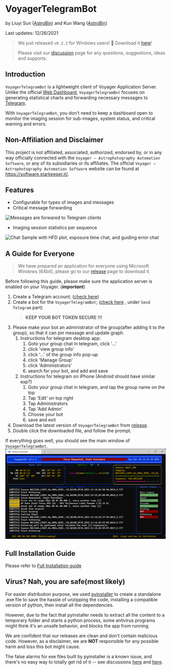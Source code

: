 # VoyagerTelegramBot

by Liuyi Sun ([AstroBin](https://www.astrobin.com/users/liuyisun/)) and Kun
Wang ([AstroBin](https://www.astrobin.com/users/bigpizza/))

Last updates: 12/26/2021

> We just released `v0.2.2` for Windows users! 🎉 Download it [here](https://github.com/sly9/VoyagerTelegramBot/releases/tag/0.2.2)!

> Please visit our [discussion](https://github.com/sly9/VoyagerTelegramBot/discussions) page for any questions, suggestions, ideas and supports.

## Introduction

`VoyagerTelegramBot` is a lightweight client of Voyager Application Server. Unlike the
official [Web Dashboard](https://www.starkeeper.it/wdashinfo/),
`VoyagerTelegramBot` focuses on generating statistical charts and forwarding necessary messages
to [Telegram](https://telegram.org/).

With `VoyagerTelegramBot`, you don't need to keep a dashboard open to monitor the imaging session for sub-images, system
status, and critical warning and errors.

## Non-Affiliation and Disclaimer

This project is not affiliated, associated, authorized, endorsed by, or in any way officially connected with the `Voyager
– Astrophotography Automation Software`, or any of its subsidiaries or its affiliates. The official `Voyager – 
Astrophotography Automation Software` website can be found at https://software.starkeeper.it/.


## Features

- Configurable for types of images and messages
- Critical message forwarding

![Messages are forwared to Telegram clients](images/forwarded_messages_sample.png)

- Imaging session statistics per sequence

![Chat Sample with HFD plot, exposure time chat, and guiding error chat](images/target_report_sample.jpg)

## A Guide for Everyone

> We have prepared an application for everyone using Microsoft Windows (64bit),
> please go to our [release](https://github.com/sly9/VoyagerTelegramBot/releases) page to download it.

Before following this guide, please make sure the application server is enabled on your Voyager. (***important***)

1. Create a Telegram account; ([check here](https://telegram.org/))
2. Create a bot for the `VoyagerTelegramBot`;
   ([check here](https://forum.starkeeper.it/t/send-free-custom-telephone-notifications-to-your-telegram-from-voyager/1889)
   , under `Send Telegram` part)
   > **KEEP YOUR BOT TOKEN SECURE !!!**
3. Please make your bot an administrator of the group(after adding it to the group), so that it can pin message and
   update graph.
    1. Instructions for telegram desktop app:
        1. Goto your group chat in telegram, click '...'
        2. click 'view group info'
        3. click '...' of the group info pop-up
        4. click 'Manage Group'
        5. click 'Administrators'
        6. search for your bot, and add and save
    2. Instructions for telegram on iPhone (Android should have similar exp?)
        1. Goto your group chat in telegram, and tap the group name on the top
        2. Tap 'Edit' on top right
        3. Tap Administrators
        4. Tap 'Add Admin'
        5. Choose your bot
        6. save and exit
4. Download the latest version of `VoyagerTelegramBot`
   from [release](https://github.com/sly9/VoyagerTelegramBot/releases).
5. Double click the downloaded file, and follow the prompt.

If everything goes well, you should see the main window of `VoyagerTelegramBot`.
![VoyagerTelegramBot_Main_Window](images/main_window.png)

## Full Installation Guide

Please refer to [Full Installation guide](doc/full_installation.md)

## Virus? Nah, you are safe(most likely)

For easier distribution purpose, we used [pyinstaller](https://github.com/pyinstaller/pyinstaller) to create a
standalone .exe file to save the hassle of unzipping the code, installing a compatible version of python, then 
install all the dependencies.

However, due to the fact that pyinstaller needs to extract all the content to a temporary folder and starts a python 
process, some antivirus programs might think it's an unsafe behavior, and blocks the app from running.

We are confident that our releases are clean and don't contain malicious code. However, as a disclaimer, we are **NOT** 
responsible for any possible harm and loss this bot might cause.

The false alarms for exe files built by pyinstaller is a known issue, and there's no easy way to totally get rid of it
-- see discussions [here](https://github.com/pyinstaller/pyinstaller/issues/5932) and 
[here](https://stackoverflow.com/questions/43777106/program-made-with-pyinstaller-now-seen-as-a-trojan-horse-by-avg).